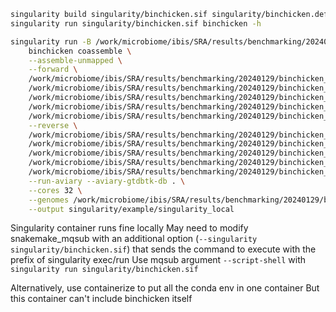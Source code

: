 
```bash
singularity build singularity/binchicken.sif singularity/binchicken.def
singularity run singularity/binchicken.sif binchicken -h

singularity run -B /work/microbiome/ibis/SRA/results/benchmarking/20240129/binchicken_co195/single_sample/coassemble,$(pwd) singularity/binchicken5.sif \
    binchicken coassemble \
    --assemble-unmapped \
    --forward \
    /work/microbiome/ibis/SRA/results/benchmarking/20240129/binchicken_co195/single_sample/coassemble/sra/ERR599149_1.fastq.gz \
    /work/microbiome/ibis/SRA/results/benchmarking/20240129/binchicken_co195/single_sample/coassemble/sra/ERR599166_1.fastq.gz \
    /work/microbiome/ibis/SRA/results/benchmarking/20240129/binchicken_co195/single_sample/coassemble/sra/SRR12561417_1.fastq.gz \
    /work/microbiome/ibis/SRA/results/benchmarking/20240129/binchicken_co195/single_sample/coassemble/sra/SRR4028167_1.fastq.gz \
    /work/microbiome/ibis/SRA/results/benchmarking/20240129/binchicken_co195/single_sample/coassemble/sra/SRR4028175_1.fastq.gz \
    --reverse \
    /work/microbiome/ibis/SRA/results/benchmarking/20240129/binchicken_co195/single_sample/coassemble/sra/ERR599149_2.fastq.gz \
    /work/microbiome/ibis/SRA/results/benchmarking/20240129/binchicken_co195/single_sample/coassemble/sra/ERR599166_2.fastq.gz \
    /work/microbiome/ibis/SRA/results/benchmarking/20240129/binchicken_co195/single_sample/coassemble/sra/SRR12561417_2.fastq.gz \
    /work/microbiome/ibis/SRA/results/benchmarking/20240129/binchicken_co195/single_sample/coassemble/sra/SRR4028167_2.fastq.gz \
    /work/microbiome/ibis/SRA/results/benchmarking/20240129/binchicken_co195/single_sample/coassemble/sra/SRR4028175_2.fastq.gz \
    --run-aviary --aviary-gtdbtk-db . \
    --cores 32 \
    --genomes /work/microbiome/ibis/SRA/results/benchmarking/20240129/binchicken_co195/single_sample/coassemble/coassemble/coassembly_0/recover/bins/final_bins/metabat_bins_sens.tsv.022.fna \
    --output singularity/example/singularity_local
```

Singularity container runs fine locally
May need to modify snakemake_mqsub with an additional option (`--singularity singularity/binchicken.sif`) that sends the command to execute with the prefix of singularity exec/run
Use mqsub argument `--script-shell` with `singularity run singularity/binchicken.sif`

Alternatively, use containerize to put all the conda env in one container
But this container can't include binchicken itself
